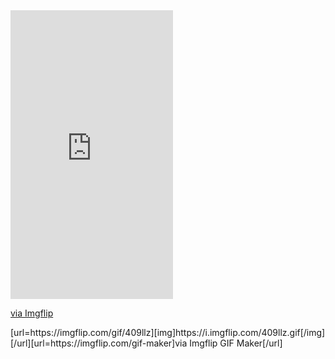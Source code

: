 <div style="width:260px;max-width:100%;"><div style="height:0;padding-bottom:177.69%;position:relative;"><iframe width="260" height="462" style="position:absolute;top:0;left:0;width:100%;height:100%;" frameBorder="0" src="https://imgflip.com/embed/409llz"></iframe></div><p><a href="https://imgflip.com/gif/409llz">via Imgflip</a></p></div>
[url=https://imgflip.com/gif/409llz][img]https://i.imgflip.com/409llz.gif[/img][/url][url=https://imgflip.com/gif-maker]via Imgflip GIF Maker[/url]
